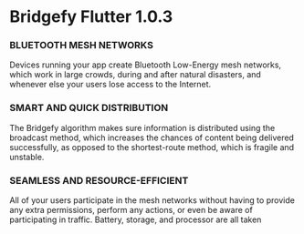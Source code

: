 # Bridgefy Flutter 1.0.3
### BLUETOOTH MESH NETWORKS

Devices running your app create Bluetooth Low-Energy mesh networks, which work in large crowds, during and after natural disasters, and whenever else your users lose access to the Internet.

### SMART AND QUICK DISTRIBUTION

The Bridgefy algorithm makes sure information is distributed using the broadcast method, which increases the chances of content being delivered successfully, as opposed to the shortest-route method, which 
is fragile and unstable.

### SEAMLESS AND RESOURCE-EFFICIENT

All of your users participate in the mesh networks without having to provide any extra permissions, perform any actions, or even be aware of participating in traffic. Battery, storage, and processor are 
all taken


